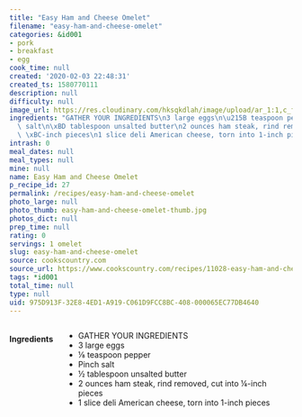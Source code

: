 ```yaml
---
title: "Easy Ham and Cheese Omelet"
filename: "easy-ham-and-cheese-omelet"
categories: &id001
- pork
- breakfast
- egg
cook_time: null
created: '2020-02-03 22:48:31'
created_ts: 1580770111
description: null
difficulty: null
image_url: https://res.cloudinary.com/hksqkdlah/image/upload/ar_1:1,c_fill,dpr_2.0,f_auto,fl_lossy.progressive.strip_profile,g_faces:auto,q_auto:low,w_344/41120-sfs-ham-cheese-omelet-14
ingredients: "GATHER YOUR INGREDIENTS\n3 large eggs\n\u215B teaspoon pepper\nPinch\
  \ salt\n\xBD tablespoon unsalted butter\n2 ounces ham steak, rind removed, cut into\
  \ \xBC-inch pieces\n1 slice deli American cheese, torn into 1-inch pieces"
intrash: 0
meal_dates: null
meal_types: null
mine: null
name: Easy Ham and Cheese Omelet
p_recipe_id: 27
permalink: /recipes/easy-ham-and-cheese-omelet
photo_large: null
photo_thumb: easy-ham-and-cheese-omelet-thumb.jpg
photos_dict: null
prep_time: null
rating: 0
servings: 1 omelet
slug: easy-ham-and-cheese-omelet
source: cookscountry.com
source_url: https://www.cookscountry.com/recipes/11028-easy-ham-and-cheese-omelet?extcode=MCSKD10L0&ref=new_search_experience_4&t=1580770059
tags: *id001
total_time: null
type: null
uid: 975D913F-32E8-4ED1-A919-C061D9FCC8BC-408-000065EC77DB4640
---
```

<div class="large-8 medium-7 columns" id="writeup">	</div><!-- #writeup -->
</div><!-- #row-one -->
<div class="row" id="row-two">	<div class="medium-4 small-5 columns" id="ingredients"><h4>Ingredients</h4><div class="box box-ingredients content"><ul>
<li>GATHER YOUR INGREDIENTS</li>
<li>3 large eggs</li>
<li>⅛ teaspoon pepper</li>
<li>Pinch salt</li>
<li>½ tablespoon unsalted butter</li>
<li>2 ounces ham steak, rind removed, cut into ¼-inch pieces</li>
<li>1 slice deli American cheese, torn into 1-inch pieces</li>
</ul>
</div>	</div>	<div class="medium-6 small-7 columns" id="directions">	</div>